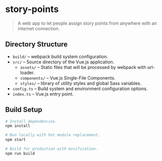# story-points

> A web app to let people assign story points from anywhere with an internet connection.

## Directory Structure

- `build/` – webpack build system configuration.
- `src/` – Source directory of the Vue.js application.
  - `assets/` – Static files that will be processed by webpack with url-loader.
  - `components/` – Vue.js Single-File Components.
  - `styles/` – library of utility styles and global Sass variables.
- `config.ts` – Build system and environment configuration options.
- `index.ts` – Vue.js entry point.

## Build Setup

``` bash
# Install dependencies.
npm install

# Run locally with hot module replacement.
npm start

# Build for production with minification.
npm run build
```
